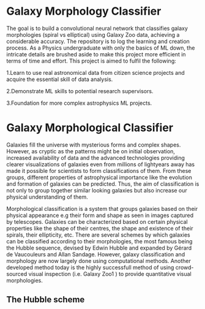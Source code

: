 # Galaxy Morphology Classifier
The goal is to build a convolutional neural network that classifies galaxy morphologies (spiral vs elliptical) using Galaxy Zoo data, achieving a considerable accuracy. The repository is to log the learning and creation process. As a Physics undergraduate with only the basics of ML down, the intricate details are brushed aside to make this project more efficient in terms of time and effort. This project is aimed to fulfil the following:

1.Learn to use real astronomical data from citizen science projects and acquire the essential skill of data analysis. 

2.Demonstrate ML skills to potential research supervisors.

3.Foundation for more complex astrophysics ML projects.

# Galaxy Morphological Classifier
Galaxies fill the universe with mysterious forms and complex shapes. However, as cryptic as the patterns might be on initial observation, increased availability of data and the advanced technologies providing clearer visualizations of galaxies even from millions of lightyears away has made it possible for scientists to form classifications of them. From these groups, different properties of astrophysical importance like the evolution and formation of galaxies can be predicted. Thus, the aim of classification is not only to group together similar looking galaxies but also increase our physical understanding of them.

Morphological classification is a system that groups galaxies based on their physical appearance e.g their form and shape as seen in images captured by telescopes. Galaxies can be characterized based on certain physical properties like the shape of their centres, the shape and existence of their spirals, their ellipticity, etc.  There are several schemes by which galaxies can be classified according to their morphologies, the most famous being the Hubble sequence, devised by Edwin Hubble and expanded by Gérard de Vaucouleurs and Allan Sandage. However, galaxy classification and morphology are now largely done using computational methods. Another developed method today is the highly successfull method of using crowd-sourced visual inspection (i.e. Galaxy Zoo1 ) to provide quantitative visual morphologies. 

## The Hubble scheme








